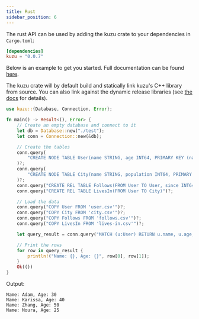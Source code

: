 ```yaml
---
title: Rust
sidebar_position: 6
---
```


The rust API can be used by adding the kuzu crate to your dependencies in `Cargo.toml`:
```toml
[dependencies]
kuzu = "0.0.7"
```
Below is an example to get you started. Full documentation can be found [here](https://docs.rs/kuzu/latest/kuzu/).

The kuzu crate will by default build and statically link kuzu's C++ library from source. You can also link against the dynamic release libraries (see [the docs](https://docs.rs/kuzu/latest/kuzu/#building) for details).

```rust
use kuzu::{Database, Connection, Error};

fn main() -> Result<(), Error> {
    // Create an empty database and connect to it
    let db = Database::new("./test");
    let conn = Connection::new(&db);

    // Create the tables
    conn.query(
        "CREATE NODE TABLE User(name STRING, age INT64, PRIMARY KEY (name))"
    )?;
    conn.query(
        "CREATE NODE TABLE City(name STRING, population INT64, PRIMARY KEY (name))"
    )?;
    conn.query("CREATE REL TABLE Follows(FROM User TO User, since INT64)")?;
    conn.query("CREATE REL TABLE LivesIn(FROM User TO City)")?;

    // Load the data
    conn.query("COPY User FROM 'user.csv'")?;
    conn.query("COPY City FROM 'city.csv'")?;
    conn.query("COPY Follows FROM 'follows.csv'")?;
    conn.query("COPY LivesIn FROM 'lives-in.csv'")?;

    let query_result = conn.query("MATCH (u:User) RETURN u.name, u.age;")?;

    // Print the rows
    for row in query_result {
        println!("Name: {}, Age: {}", row[0], row[1]);
    }
    Ok(())
}
```

Output:
```
Name: Adam, Age: 30
Name: Karissa, Age: 40
Name: Zhang, Age: 50
Name: Noura, Age: 25
```
